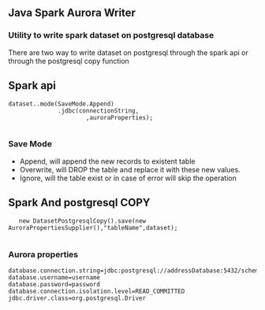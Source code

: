 ## **Java Spark Aurora Writer**
### Utility to write  spark dataset on postgresql database


There are two way to write dataset on postgresql  through the spark api or through the postgresql copy function


## Spark api 

 ```
 dataset..mode(SaveMode.Append)
               .jdbc(connectionString,
                       ,auroraProperties);
                       
```

 ### Save Mode
 
 - Append,    will append the new records to existent table
 - Overwrite, will DROP the table and replace it with these new values.
 - Ignore,    will the table exist or in case of error will skip the operation


## Spark And postgresql COPY 

 ```
    new DatasetPostgresqlCopy().save(new AuroraPropertiesSupplier(),"tableName",dataset);
                       
```                                
                       
                       
           
           
 ### Aurora properties    
 
 ```
 database.connection.string=jdbc:postgresql://addressDatabase:5432/schemaname
 database.username=username
 database.password=password
 database.connection.isolation.level=READ_COMMITTED
 jdbc.driver.class=org.postgresql.Driver

 ```
  
                       
                       
